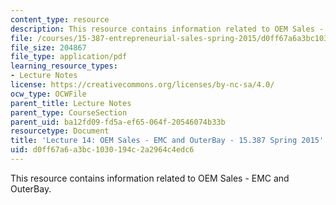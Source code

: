 ```yaml
---
content_type: resource
description: This resource contains information related to OEM Sales - EMC and OuterBay.
file: /courses/15-387-entrepreneurial-sales-spring-2015/d0ff67a6a3bc1030194c2a2964c4edc6_MIT15_387S15_Lecture14.pdf
file_size: 204867
file_type: application/pdf
learning_resource_types:
- Lecture Notes
license: https://creativecommons.org/licenses/by-nc-sa/4.0/
ocw_type: OCWFile
parent_title: Lecture Notes
parent_type: CourseSection
parent_uid: ba12fd09-fd5a-ef65-064f-20546074b33b
resourcetype: Document
title: 'Lecture 14: OEM Sales - EMC and OuterBay - 15.387 Spring 2015'
uid: d0ff67a6-a3bc-1030-194c-2a2964c4edc6
---
```

This resource contains information related to OEM Sales - EMC and OuterBay.